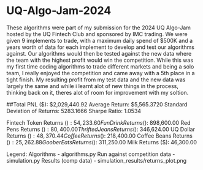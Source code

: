 # UQ-Algo-Jam-2024

These algorithms were part of my submission for the 2024 UQ Algo-Jam hosted by the UQ Fintech Club and sponsored by IMC trading. We were given 9 implements to trade, with a maximum daily spend of $500K and a years worth of data for each implement to develop and test our algorithms against. Our algorithms would then be tested against the new data where the team with the highest profit would win the competition. While this was my first time coding algorithms to trade different markets and being a solo team, I really enjoyed the competition and came away with a 5th place in a tight finish. My resulting profit from my test data and the new data was largely the same and while i learnt alot of new things in the process, thinking back on it, theres alot of room for improvement with my soltion.

##Total PNL ($): $2,029,440.92
Average Return: $5,565.3720
Standard Deviation of Returns: 5283.1666
Sharpe Ratio: 1.0534

Fintech Token Returns ($): 54,233.60
Fun Drink Returns ($): 898,600.00
Red Pens Returns ($): 80,400.00
Thrifted Jeans Returns ($): 346,624.00
UQ Dollar Returns ($): 48,370.44
Coffee Returns ($): 218,400.00
Coffee Beans Returns ($): 25,262.88
Goober Eats Returns ($): 311,250.00
Milk Returns ($): 46,300.00


Legend:
Algorithms - algorithms.py
Run against competition data - simulation.py 
Results (comp data) - simulation_results/returns_plot.png


